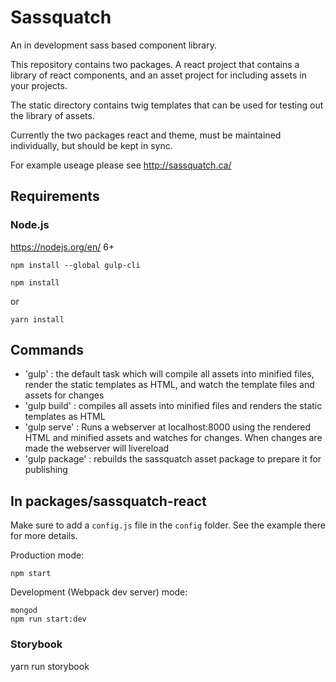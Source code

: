 # Sassquatch

An in development sass based component library.

This repository contains two packages. A react project that contains a library of react components, and an asset project for including assets in your projects.

The static directory contains twig templates that can be used for testing out the library of assets.

Currently the two packages react and theme, must be maintained individually, but should be kept in sync.

For example useage please see http://sassquatch.ca/

## Requirements

### Node.js
https://nodejs.org/en/ 6+

```shell
npm install --global gulp-cli
```

```shell
npm install
```
or

```shell
yarn install
```

## Commands

- 'gulp' : the default task which will compile all assets into minified files, render the static templates as HTML, and watch the template files and assets for changes
- 'gulp build' : compiles all assets into minified files and renders the static templates as HTML
- 'gulp serve' : Runs a webserver at localhost:8000 using the rendered HTML and minified assets and watches for changes. When changes are made the webserver will livereload
- 'gulp package' : rebuilds the sassquatch asset package to prepare it for publishing

## In packages/sassquatch-react

Make sure to add a `config.js` file in the `config` folder. See the example there for more details.

Production mode:

```shell
npm start
```

Development (Webpack dev server) mode:

```shell
mongod
npm run start:dev
```

### Storybook

yarn run storybook



